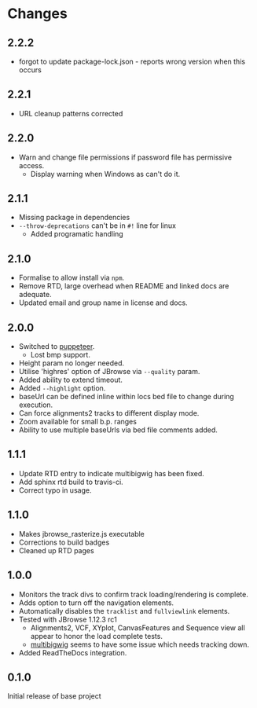 # Changes

## 2.2.2

* forgot to update package-lock.json - reports wrong version when this occurs

## 2.2.1

* URL cleanup patterns corrected

## 2.2.0

* Warn and change file permissions if password file has permissive access.
  * Display warning when Windows as can't do it.

## 2.1.1

* Missing package in dependencies
* `--throw-deprecations` can't be in `#!` line for linux
  * Added programatic handling

## 2.1.0

* Formalise to allow install via `npm`.
* Remove RTD, large overhead when README and linked docs are adequate.
* Updated email and group name in license and docs.

## 2.0.0

* Switched to [puppeteer](https://github.com/GoogleChrome/puppeteer).
  * Lost bmp support.
* Height param no longer needed.
* Utilise 'highres' option of JBrowse via `--quality` param.
* Added ability to extend timeout.
* Added `--highlight` option.
* baseUrl can be defined inline within locs bed file to change during execution.
* Can force alignments2 tracks to different display mode.
* Zoom available for small b.p. ranges
* Ability to use multiple baseUrls via bed file comments added.

## 1.1.1

* Update RTD entry to indicate multibigwig has been fixed.
* Add sphinx rtd build to travis-ci.
* Correct typo in usage.

## 1.1.0

* Makes jbrowse_rasterize.js executable
* Corrections to build badges
* Cleaned up RTD pages

## 1.0.0

* Monitors the track divs to confirm track loading/rendering is complete.
* Adds option to turn off the navigation elements.
* Automatically disables the `tracklist` and `fullviewlink` elements.
* Tested with JBrowse 1.12.3 rc1
  * Alignments2, VCF, XYplot, CanvasFeatures and Sequence view all appear to honor the load complete tests.
  * [multibigwig](https://github.com/elsiklab/multibigwig) seems to have some issue which needs tracking down.
* Added ReadTheDocs integration.

## 0.1.0

Initial release of base project
